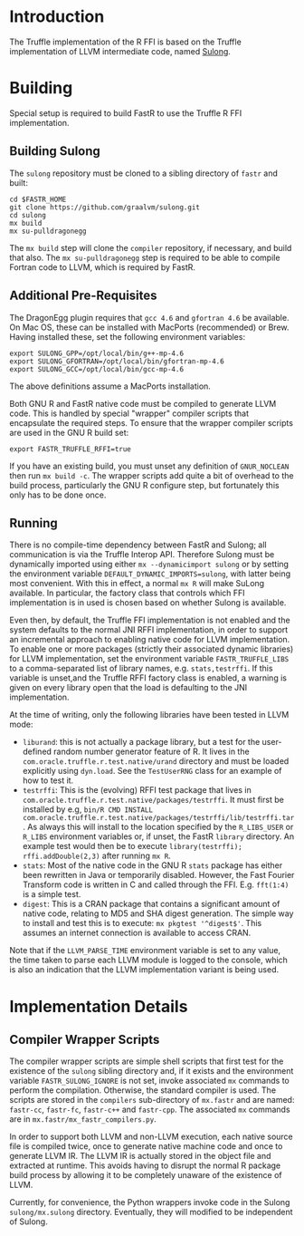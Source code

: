 # Introduction

The Truffle implementation of the R FFI is based on the Truffle implementation of LLVM intermediate code, named [Sulong](https://github.com/graalvm/sulong).


# Building
Special setup is required to build FastR to use the Truffle R FFI implementation.

## Building Sulong
The `sulong` repository must be cloned to a sibling directory of `fastr` and built:

    cd $FASTR_HOME
    git clone https://github.com/graalvm/sulong.git
    cd sulong
    mx build
    mx su-pulldragonegg

The `mx build` step will clone the `compiler` repository, if necessary, and build that also. The `mx su-pulldragonegg` step is required to be able to compile Fortran code to LLVM, which is required by FastR.

## Additional Pre-Requisites

The DragonEgg plugin requires that `gcc 4.6` and `gfortran 4.6` be available. On Mac OS, these can be installed with MacPorts (recommended) or Brew. Having installed these, set the following environment variables:

    export SULONG_GPP=/opt/local/bin/g++-mp-4.6
    export SULONG_GFORTRAN=/opt/local/bin/gfortran-mp-4.6
    export SULONG_GCC=/opt/local/bin/gcc-mp-4.6

The above definitions assume a MacPorts installation.

Both GNU R and FastR native code must be compiled to generate LLVM code. This is handled by special "wrapper" compiler scripts that encapsulate the required steps.
To ensure that the wrapper compiler scripts are used in the GNU R build set:

    export FASTR_TRUFFLE_RFFI=true

If you have an existing build, you must unset any definition of `GNUR_NOCLEAN` then run `mx build -c`. The wrapper scripts add quite a bit of overhead to the build process, particularly the GNU R configure step, but fortunately this only has to be done once.

## Running

There is no compile-time dependency between FastR and Sulong; all communication is via the Truffle Interop API. Therefore Sulong must be dynamically imported using either `mx --dynamicimport sulong` or by setting the environment variable `DEFAULT_DYNAMIC_IMPORTS=sulong`, with latter being most convenient. With this in effect, a normal `mx R` will make SuLong available. In particular, the factory class that controls which FFI implementation is in used is chosen based on whether Sulong is available.

Even then, by default, the Truffle FFI implementation is not enabled and the system defaults to the normal JNI RFFI implementation, in order to support an
incremental approach to enabling native code for LLVM implementation. To enable one or more packages (strictly their associated dynamic libraries) for LLVM implementation, set the environment variable `FASTR_TRUFFLE_LIBS` to a comma-separated list of library names, e.g. `stats,testrffi`. If this variable is unset,and the Truffle RFFI factory class is enabled, a warning is given on every library open that the load is defaulting to the JNI implementation.

At the time of writing, only the following libraries have been tested in LLVM mode:

* `liburand`: this is not actually a package library, but a test for the user-defined random number generator feature of R. It lives in the
`com.oracle.truffle.r.test.native/urand` directory and must be loaded explicitly using `dyn.load`. See the `TestUserRNG` class for an example of how to test it.
* `testrffi`: This is the (evolving) RFFI test package that lives in `com.oracle.truffle.r.test.native/packages/testrffi`. It must first be installed by e.g, `bin/R CMD INSTALL com.oracle.truffle.r.test.native/packages/testrffi/lib/testrffi.tar`. As always this will install to the location specified by the `R_LIBS_USER` or `R_LIBS` environment variables or, if unset, the FastR `library` directory. An example test would then be to execute `library(testrffi); rffi.addDouble(2,3)` after running `mx R`.
* `stats`: Most of the native code in the GNU R `stats` package has either been rewritten in Java or temporarily disabled. However, the Fast Fourier Transform code is written in C and called through the FFI. E.g. `fft(1:4)` is a simple test.
* `digest`: This is a CRAN package that contains a significant amount of native code, relating to MD5 and SHA digest generation. The simple way to install and test this is to execute: `mx pkgtest '^digest$'`. This assumes an internet connection is available to access CRAN.

Note that if the `LLVM_PARSE_TIME` environment variable is set to any value, the time taken to parse each LLVM module is logged to the console, which is also an indication that the LLVM implementation variant is being used.

# Implementation Details

## Compiler Wrapper Scripts

The compiler wrapper scripts are simple shell scripts that first test for the existence of the `sulong` sibling directory and, if it exists and the environment variable `FASTR_SULONG_IGNORE` is not set, invoke associated `mx` commands to perform the compilation. Otherwise, the standard compiler is used. The scripts are stored in the `compilers` sub-directory of `mx.fastr` and are named: `fastr-cc`, `fastr-fc`, `fastr-c++` and `fastr-cpp`. The associated `mx` commands are in `mx.fastr/mx_fastr_compilers.py`.

In order to support both LLVM and non-LLVM execution, each native source file is compiled twice, once to generate native machine code and once to generate LLVM IR. The LLVM IR is actually stored in the object file and extracted at runtime. This avoids having to disrupt the normal R package build process by allowing it to be completely unaware of the existence of LLVM.

Currently, for convenience, the Python wrappers invoke code in the Sulong `sulong/mx.sulong` directory. Eventually, they will modified to be independent of Sulong.

